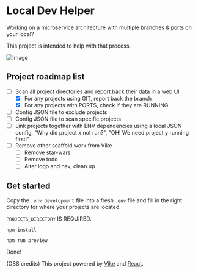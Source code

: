 # Local Dev Helper

Working on a microservice architecture with multiple branches & ports on your local?

This project is intended to help with that process.

![image](https://github.com/user-attachments/assets/d55a47b9-eee4-4b3f-b741-dd0216c8ede5)


## Project roadmap list

- [ ] Scan all project directories and report back their data in a web UI
  - [x] For any projects using GIT, report back the branch
  - [x] For any projects with PORTS, check if they are RUNNING
- [ ] Config JSON file to exclude projects
- [ ] Config JSON file to scan specific projects
- [ ] Link projects together with ENV dependencies using a local JSON config, "Why did project x not run?", "OH! We need project y running first!"
- [ ] Remove other scaffold work from Vike
  - [ ] Remove star-wars
  - [ ] Remove todo
  - [ ] Alter logo and nav, clean up

## Get started

Copy the `.env.development` file into a fresh `.env` file and fill in the right directory for where your projects are located.

```PROJECTS_DIRECTORY``` IS REQUIRED.

```npm install```

```npm run preview```

Done!

(OSS credits)
This project powered by [Vike](https://vike.dev) and [React](https://react.dev/learn).
